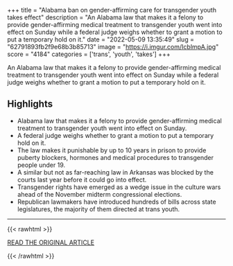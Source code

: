 +++
title = "Alabama ban on gender-affirming care for transgender youth takes effect"
description = "An Alabama law that makes it a felony to provide gender-affirming medical treatment to transgender youth went into effect on Sunday while a federal judge weighs whether to grant a motion to put a temporary hold on it."
date = "2022-05-09 13:35:49"
slug = "62791893fb2f9e68b3b85713"
image = "https://i.imgur.com/IcblmpA.jpg"
score = "4184"
categories = ['trans', 'youth', 'takes']
+++

An Alabama law that makes it a felony to provide gender-affirming medical treatment to transgender youth went into effect on Sunday while a federal judge weighs whether to grant a motion to put a temporary hold on it.

## Highlights

- Alabama law that makes it a felony to provide gender-affirming medical treatment to transgender youth went into effect on Sunday.
- A federal judge weighs whether to grant a motion to put a temporary hold on it.
- The law makes it punishable by up to 10 years in prison to provide puberty blockers, hormones and medical procedures to transgender people under 19.
- A similar but not as far-reaching law in Arkansas was blocked by the courts last year before it could go into effect.
- Transgender rights have emerged as a wedge issue in the culture wars ahead of the November midterm congressional elections.
- Republican lawmakers have introduced hundreds of bills across state legislatures, the majority of them directed at trans youth.

---

{{< rawhtml >}}
  <p class="article-category">
    <a target="_blank" href="https://www.reuters.com/world/us/alabama-ban-gender-affirming-care-transgender-youth-takes-effect-2022-05-09/">READ THE ORIGINAL ARTICLE</a>
  </p>
{{< /rawhtml >}}
